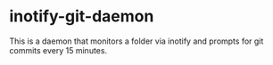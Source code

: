 # inotify-git-daemon
This is a daemon that monitors a folder via inotify and prompts for git commits every 15 minutes.
